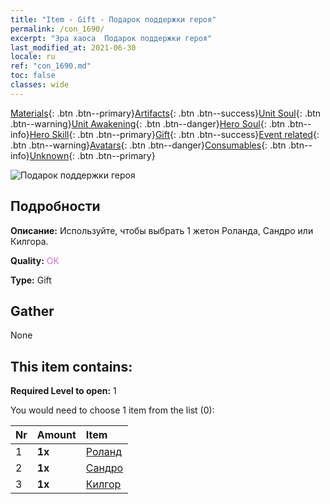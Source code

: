 ```yaml
---
title: "Item - Gift - Подарок поддержки героя"
permalink: /con_1690/
excerpt: "Эра хаоса  Подарок поддержки героя"
last_modified_at: 2021-06-30
locale: ru
ref: "con_1690.md"
toc: false
classes: wide
---
```

 [Materials](/ItemsRU/){: .btn .btn--primary}[Artifacts](/ItemsRU/Artifacts/){: .btn .btn--success}[Unit Soul](/ItemsRU/UnitSoul/){: .btn .btn--warning}[Unit Awakening](/ItemsRU/UnitAwakening/){: .btn .btn--danger}[Hero Soul](/ItemsRU/HeroSoul/){: .btn .btn--info}[Hero Skill](/ItemsRU/HeroSkill/){: .btn .btn--primary}[Gift](/ItemsRU/Gift/){: .btn .btn--success}[Event related](/ItemsRU/Events/){: .btn .btn--warning}[Avatars](/ItemsRU/Avatars/){: .btn .btn--danger}[Consumables](/ItemsRU/Consumables/){: .btn .btn--info}[Unknown](/ItemsRU/Unknown/){: .btn .btn--primary}

 ![Подарок поддержки героя](/images/t/i_907289.png)

## Подробности
 **Описание:** Используйте, чтобы выбрать 1 жетон Роланда, Сандро или Килгора.

 **Quality:** <span style="color: #DA70D6">OK</span>

 **Type:** Gift

## Gather

  None

## This item contains:

 **Required Level to open:** 1

 You would need to choose 1 item from the list (0):

  | Nr | Amount |     Item    |
  |:---|:-------|:------------|
  | 1 |  **1x** | [Роланд](/ItemsRU/her_362/) |  | 
  | 2 |  **1x** | [Сандро](/ItemsRU/her_371/) |  | 
  | 3 |  **1x** | [Килгор](/ItemsRU/her_374/) |  | 
